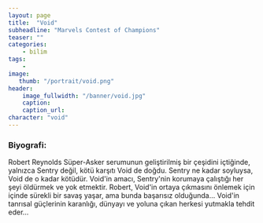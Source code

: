 ```yaml
---
layout: page
title:  "Void"
subheadline: "Marvels Contest of Champions"
teaser: ""
categories:
    - bilim
tags:
    -
image:
   thumb: "/portrait/void.png"
header:
    image_fullwidth: "/banner/void.jpg"
    caption: 
    caption_url:  
character: "void"
---
```

### Biyografi:

Robert Reynolds Süper-Asker serumunun geliştirilmiş bir çeşidini içtiğinde, yalnızca Sentry değil, kötü karşıtı Void de doğdu. Sentry ne kadar soyluysa, Void de o kadar kötüdür. Void'in amacı, Sentry'nin korumaya çalıştığı her şeyi öldürmek ve yok etmektir. Robert, Void'in ortaya çıkmasını önlemek için içinde sürekli bir savaş yaşar, ama bunda başarısız olduğunda… Void'in tanrısal güçlerinin karanlığı, dünyayı ve yoluna çıkan herkesi yutmakla tehdit eder...
